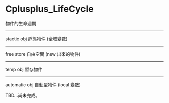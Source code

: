 # Cplusplus_LifeCycle
物件的生命週期

__________________

stactic obj 靜態物件 (全域變數)

__________________

free store 自由空間 (new 出來的物件)

__________________

temp obj 暫存物件

__________________

automatic obj 自動型物件 (local 變數)

TBD...尚未完成。
